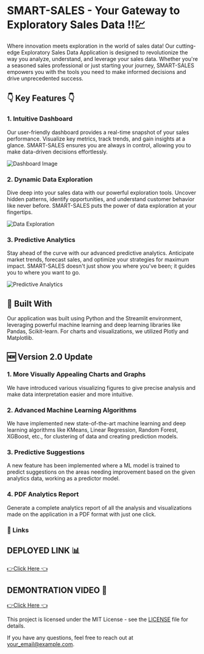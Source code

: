 
<h1>SMART-SALES - Your Gateway to Exploratory Sales Data !!💹</h1>
<p class="center">
    Where innovation meets exploration in the world of sales data! Our cutting-edge Exploratory Sales Data Application is designed to revolutionize the way you analyze, understand, and leverage your sales data. Whether you're a seasoned sales professional or just starting your journey, SMART-SALES empowers you with the tools you need to make informed decisions and drive unprecedented success.
</p>

<h2>👇 Key Features 👇</h2>
<div class="features">
    <div class="feature">
        <h3>1. Intuitive Dashboard</h3>
        <p>Our user-friendly dashboard provides a real-time snapshot of your sales performance. Visualize key metrics, track trends, and gain insights at a glance. SMART-SALES ensures you are always in control, allowing you to make data-driven decisions effortlessly.</p>
        <img src="path_to_your_image" alt="Dashboard Image">
    </div>
    <div class="feature">
        <h3>2. Dynamic Data Exploration</h3>
        <p>Dive deep into your sales data with our powerful exploration tools. Uncover hidden patterns, identify opportunities, and understand customer behavior like never before. SMART-SALES puts the power of data exploration at your fingertips.</p>
        <img src="path_to_your_image" alt="Data Exploration">
    </div>
    <div class="feature">
        <h3>3. Predictive Analytics</h3>
        <p>Stay ahead of the curve with our advanced predictive analytics. Anticipate market trends, forecast sales, and optimize your strategies for maximum impact. SMART-SALES doesn't just show you where you've been; it guides you to where you want to go.</p>
        <img src="path_to_your_image" alt="Predictive Analytics">
    </div>
</div>

<h2>🚀 Built With</h2>
<p class="center">
    Our application was built using Python and the Streamlit environment, leveraging powerful machine learning and deep learning libraries like Pandas, Scikit-learn. For charts and visualizations, we utilized Plotly and Matplotlib.
</p>

<h2>🆕 Version 2.0 Update</h2>
<div class="features">
    <div class="feature">
        <h3>1. More Visually Appealing Charts and Graphs</h3>
        <p>We have introduced various visualizing figures to give precise analysis and make data interpretation easier and more intuitive.</p>
    </div>
    <div class="feature">
        <h3>2. Advanced Machine Learning Algorithms</h3>
        <p>We have implemented new state-of-the-art machine learning and deep learning algorithms like KMeans, Linear Regression, Random Forest, XGBoost, etc., for clustering of data and creating prediction models.</p>
    </div>
    <div class="feature">
        <h3>3. Predictive Suggestions</h3>
        <p>A new feature has been implemented where a ML model is trained to predict suggestions on the areas needing improvement based on the given analytics data, working as a predictor model.</p>
    </div>
    <div class="feature">
        <h3>4. PDF Analytics Report</h3>
        <p>Generate a complete analytics report of all the analysis and visualizations made on the application in a PDF format with just one click.</p>
    </div>
</div>

<h3 class="center">🔗 Links</h3>
<h2> DEPLOYED LINK 📊 </h2>
<div class="links">
    <a href="https://smart-sales-eda-application.streamlit.app/">👉Click Here 👈</a>
</div>

<h2> DEMONTRATION VIDEO 🎥 </h2>
<div class="links"> 
    <a href="https://smart-sales-eda-application.streamlit.app/">👉Click Here 👈</a>
</div>

<footer>
    <p>This project is licensed under the MIT License - see the <a href="LICENSE">LICENSE</a> file for details.</p>
    <p>If you have any questions, feel free to reach out at <a href="jhamayank043@gmail.com">your_email@example.com</a>.</p>
</footer>

</body>
</html>
